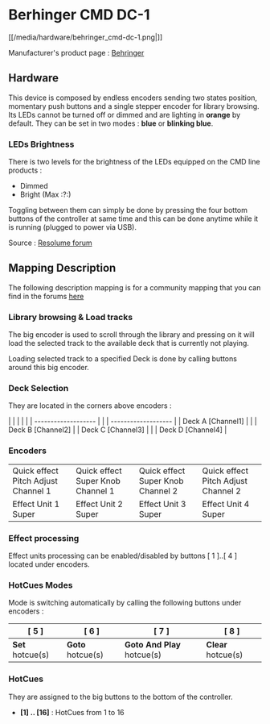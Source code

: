 # Berhinger CMD DC-1

[[/media/hardware/behringer_cmd-dc-1.png|]]

Manufacturer's product page :
[Behringer](https://www.music-group.com/Categories/Behringer/Computer-Audio/DJ-Controllers/CMD-DC-1/p/P0AJG)

## Hardware

This device is composed by <span class="underline">endless
encoders</span> sending two states position, momentary push buttons and
a single stepper encoder for library browsing. Its LEDs cannot be turned
off or dimmed and are lighting in **orange** by default. They can be set
in two modes : **blue** or **blinking blue**.

### LEDs Brightness

There is two levels for the brightness of the LEDs equipped on the CMD
line products :

  - Dimmed
  - Bright (Max :?:)

Toggling between them can simply be done by pressing the four bottom
buttons of the controller at same time and this can be done anytime
while it is running (plugged to power via USB).

Source : [Resolume
forum](http://resolume.com/forum/viewtopic.php?f=7&t=10639#p42068)

## Mapping Description

The following description mapping is for a community mapping that you
can find in the forums
[here](http://www.mixxx.org/forums/viewtopic.php?f=7&t=7945)

### Library browsing & Load tracks

The big encoder is used to scroll through the library and pressing on it
will load the selected track to the available deck that is currently not
playing.

Loading selected track to a specified Deck is done by calling buttons
around this big encoder.

### Deck Selection

They are located in the corners above encoders :

|                     |  |  |                     |
| ------------------- |  |  | ------------------- |
| Deck A \[Channel1\] |  |  | Deck B \[Channel2\] |
| Deck C \[Channel3\] |  |  | Deck D \[Channel4\] |

### Encoders

|                                     |                                   |                                   |                                     |
| ----------------------------------- | --------------------------------- | --------------------------------- | ----------------------------------- |
| Quick effect Pitch Adjust Channel 1 | Quick effect Super Knob Channel 1 | Quick effect Super Knob Channel 2 | Quick effect Pitch Adjust Channel 2 |
| Effect Unit 1 Super                 | Effect Unit 2 Super               | Effect Unit 3 Super               | Effect Unit 4 Super                 |

### Effect processing

Effect units processing can be enabled/disabled by buttons \[ 1 \]..\[ 4
\] located under encoders.

### HotCues Modes

Mode is switching automatically by calling the following buttons under
encoders :

| \[ 5 \]           | \[ 6 \]            | \[ 7 \]                     | \[ 8 \]             |
| ----------------- | ------------------ | --------------------------- | ------------------- |
| **Set** hotcue(s) | **Goto** hotcue(s) | **Goto And Play** hotcue(s) | **Clear** hotcue(s) |

### HotCues

They are assigned to the big buttons to the bottom of the controller.

  - **\[1\] .. \[16\]** : HotCues from 1 to 16

